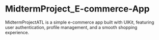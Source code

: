 # MidtermProject_E-commerce-App
MidtermProjectATL is a simple e-commerce app built with UIKit, featuring user authentication, profile management, and a smooth shopping experience.
